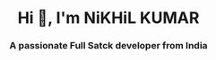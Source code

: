 <h1 align="center">Hi 👋, I'm NiKHiL KUMAR</h1>







<!-- - 👋 Hi, I’m Nikhil Kumar
- 👀 I’m interested in ...
- 🌱 I’m currently learning ...
- 💞️ I’m looking to collaborate on ...
- 📫 How to reach me ... -->
<h3 align="center">A passionate Full Satck developer from India</h3>
<!---
NiKHiLkr23/NiKHiLkr23 is a ✨ special ✨ repository because its `README.md` (this file) appears on your GitHub profile.
You can click the Preview link to take a look at your changes.
--->
